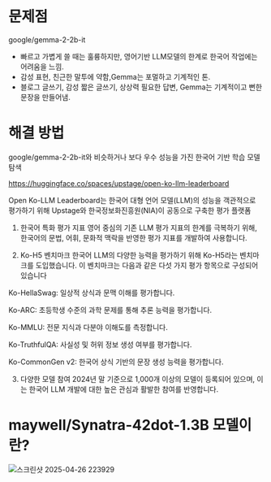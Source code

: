 # 문제점
google/gemma-2-2b-it
- 빠르고 가볍게 쓸 때는 훌륭하지만, 영어기반 LLM모델의 한계로 한국어 작업에는 어려움을 느낌.
- 감성 표현, 친근한 말투에 약함,Gemma는 포멀하고 기계적인 톤.
- 블로그 글쓰기, 감성 짧은 글쓰기, 상상력 필요한 답변, Gemma는 기계적이고 뻔한 문장을 만들어냄.


# 해결 방법

google/gemma-2-2b-it와 비슷하거나  보다 우수 성능을 가진 한국어 기반 학습 모델 탐색
  
https://huggingface.co/spaces/upstage/open-ko-llm-leaderboard

 Open Ko-LLM Leaderboard는 한국어 대형 언어 모델(LLM)의 성능을 객관적으로 평가하기 위해 Upstage와 한국정보화진흥원(NIA)이 공동으로 구축한 평가 플랫폼

1. 한국어 특화 평가 지표
영어 중심의 기존 LLM 평가 지표의 한계를 극복하기 위해, 한국어의 문법, 어휘, 문화적 맥락을 반영한 평가 지표를 개발하여 사용합니다.

2. Ko-H5 벤치마크
한국어 LLM의 다양한 능력을 평가하기 위해 Ko-H5라는 벤치마크를 도입했습니다. 이 벤치마크는 다음과 같은 다섯 가지 평가 항목으로 구성되어 있습니다

Ko-HellaSwag: 일상적 상식과 문맥 이해를 평가합니다.

Ko-ARC: 초등학생 수준의 과학 문제를 통해 추론 능력을 평가합니다.

Ko-MMLU: 전문 지식과 다분야 이해도를 측정합니다.

Ko-TruthfulQA: 사실성 및 허위 정보 생성 여부를 평가합니다.

Ko-CommonGen v2: 한국어 상식 기반의 문장 생성 능력을 평가합니다.

3. 다양한 모델 참여
2024년 말 기준으로 1,000개 이상의 모델이 등록되어 있으며, 이는 한국어 LLM 개발에 대한 높은 관심과 활발한 참여를 반영합니다.​


# maywell/Synatra-42dot-1.3B 모델이란?

![스크린샷 2025-04-26 223929](https://github.com/user-attachments/assets/d5952cbc-663c-4414-99df-27e3f5181474)




